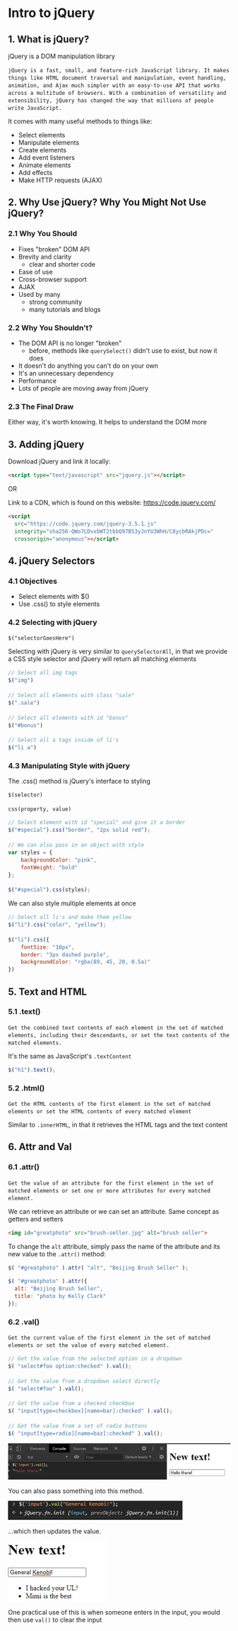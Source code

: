# Intro to jQuery

## 1. What is jQuery?

jQuery is a DOM manipulation library

`jQuery is a fast, small, and feature-rich JavaScript library. It makes things like HTML document traversal and manipulation, event handling, animation, and Ajax much simpler with an easy-to-use API that works across a multitude of browsers. With a combination of versatility and extensibility, jQuery has changed the way that millions of people write JavaScript. `

It comes with many useful methods to things like:

- Select elements
- Manipulate elements
- Create elements
- Add event listeners
- Animate elements
- Add effects
- Make HTTP requests (AJAX)

## 2. Why Use jQuery? Why You Might Not Use jQuery?

### 2.1 Why You Should

- Fixes "broken" DOM API
- Brevity and clarity
    - clear and shorter code
- Ease of use
- Cross-browser support
- AJAX
- Used by many
    - strong community
    - many tutorials and blogs

### 2.2 Why You Shouldn't?

- The DOM API is no longer "broken"
    - before, methods like `querySelect()` didn't use to exist, but now it does
- It doesn't do anything you can't do on your own
- It's an unnecessary dependency
- Performance
- Lots of people are moving away from jQuery

### 2.3 The Final Draw

Either way, it's worth knowing. It helps to understand the DOM more

## 3. Adding jQuery

Download jQuery and link it locally:

```html
<script type="text/javascript" src="jquery.js"></script>
```

OR

Link to a CDN, which is found on this website: https://code.jquery.com/
```html
<script
  src="https://code.jquery.com/jquery-3.5.1.js"
  integrity="sha256-QWo7LDvxbWT2tbbQ97B53yJnYU3WhH/C8ycbRAkjPDc="
  crossorigin="anonymous"></script>
```

## 4. jQuery Selectors

### 4.1 Objectives

- Select elements with $()
- Use .css() to style elements

### 4.2 Selecting with jQuery

`$("selectorGoesHere")`

Selecting with jQuery is very similar to `querySelectorAll`, in that we provide a CSS style selector and jQuery will return all matching elements

```js
// Select all img tags
$("img")

// Select all elements with class "sale"
$(".sale")

// Select all elements with id "bonus"
$("#bonus")

// Select all a tags inside of li's
$("li a")
```

### 4.3 Manipulating Style with jQuery

The .css() method is jQuery's interface to styling

```
$(selector)

css(property, value)
```

```js
// Select element with id "special" and give it a border
$("#special").css("border", "2px solid red");

// We can also pass in an object with style
var styles = {
    backgroundColor: "pink",
    fontWeight: "bold"
};

$("#special").css(styles);
```

We can also style multiple elements at once 

```js
// Select all li's and make them yellow
$("li").css("color", "yellow");

$("li").css({
    fontSize: "10px",
    border: "3px dashed purple",
    backgroundColor: "rgba(89, 45, 20, 0.5a)"
})
```

## 5. Text and HTML

### 5.1 .text()

`Get the combined text contents of each element in the set of matched elements, including their descendants, or set the text contents of the matched elements.`

It's the same as JavaScript's `.textContent`

```js
$("h1").text();
```

### 5.2 .html()

`Get the HTML contents of the first element in the set of matched elements or set the HTML contents of every matched element`

Similar to `.innerHTML`, in that it retrieves the HTML tags and the text content

## 6. Attr and Val

### 6.1 .attr()

`Get the value of an attribute for the first element in the set of matched elements or set one or more attributes for every matched element.`

We can retrieve an attribute or we can set an attribute. Same concept as getters and setters

```html
<img id="greatphoto" src="brush-seller.jpg" alt="brush seller">
```

To change the `alt` attribute, simply pass the name of the attribute and its new value to the `.attr()` method:

```js
$( "#greatphoto" ).attr( "alt", "Beijing Brush Seller" );
```

```js
$( "#greatphoto" ).attr({
  alt: "Beijing Brush Seller",
  title: "photo by Kelly Clark"
});
```

### 6.2 .val()

`Get the current value of the first element in the set of matched elements or set the value of every matched element.`

```js
// Get the value from the selected option in a dropdown
$( "select#foo option:checked" ).val();
 
// Get the value from a dropdown select directly
$( "select#foo" ).val();
 
// Get the value from a checked checkbox
$( "input[type=checkbox][name=bar]:checked" ).val();
 
// Get the value from a set of radio buttons
$( "input[type=radio][name=baz]:checked" ).val();
```

![img1](https://github.com/Brian-E-Nguyen/The-Web-Developer-Bootcamp/blob/18-Intro-to-jQuery/18-Intro-to-jQuery/images-for-notes/img1.jpg?raw=true)

You can also pass something into this method.

![img2](https://github.com/Brian-E-Nguyen/The-Web-Developer-Bootcamp/blob/18-Intro-to-jQuery/18-Intro-to-jQuery/images-for-notes/img2.jpg?raw=true)

...which then updates the value.

![img3](https://github.com/Brian-E-Nguyen/The-Web-Developer-Bootcamp/blob/18-Intro-to-jQuery/18-Intro-to-jQuery/images-for-notes/img3.jpg?raw=true)

One practical use of this is when someone enters in the input, you would then use `val()` to clear the input
